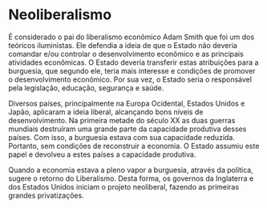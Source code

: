 # Neoliberalismo

É considerado o pai do liberalismo econômico Adam Smith que foi um dos teóricos iluministas. Ele defendia a ideia de que o Estado não deveria comandar e/ou controlar o desenvolvimento econômico e as principais atividades econômicas. O Estado deveria transferir estas atribuições para a burguesia, que segundo ele, teria mais interesse e condições de promover o desenvolvimento econômico. Por sua vez, o Estado seria o responsável pela legislação, educação, segurança e saúde.

Diversos países, principalmente na Europa Ocidental, Estados Unidos e Japão, aplicaram a ideia liberal, alcançando bons níveis de desenvolvimento. Na primeira metade do século $\text{XX}$ as duas guerras mundiais destruíram uma grande parte da capacidade produtiva desses países. Com isso, a burguesia estava com sua capacidade reduzida. Portanto, sem condições de reconstruir a economia. O Estado assumiu este papel e devolveu a estes países a capacidade produtiva.

Quando a economia estava a pleno vapor a burguesia, através da política, sugere o retorno do Liberalismo. Desta forma, os governos da Inglaterra e dos Estados Unidos iniciam o projeto neoliberal, fazendo as primeiras grandes privatizações.